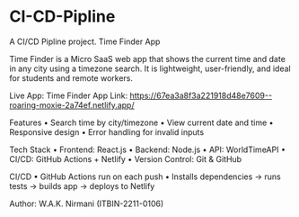 # CI-CD-Pipline
A CI/CD Pipline project.
Time Finder App

Time Finder is a Micro SaaS web app that shows the current time and date in any city using a timezone search. It is lightweight, user-friendly, and ideal for students and remote workers.

 Live App: Time Finder
 App Link: https://67ea3a8f3a221918d48e7609--roaring-moxie-2a74ef.netlify.app/


 Features
	•	Search time by city/timezone
	•	View current date and time
	•	Responsive design
	•	Error handling for invalid inputs


 Tech Stack
	•	Frontend: React.js
	•	Backend: Node.js
	•	API: WorldTimeAPI
	•	CI/CD: GitHub Actions + Netlify
	•	Version Control: Git & GitHub


 CI/CD
	•	GitHub Actions run on each push
	•	Installs dependencies → runs tests → builds app → deploys to Netlify




 Author: W.A.K. Nirmani (ITBIN-2211-0106)
